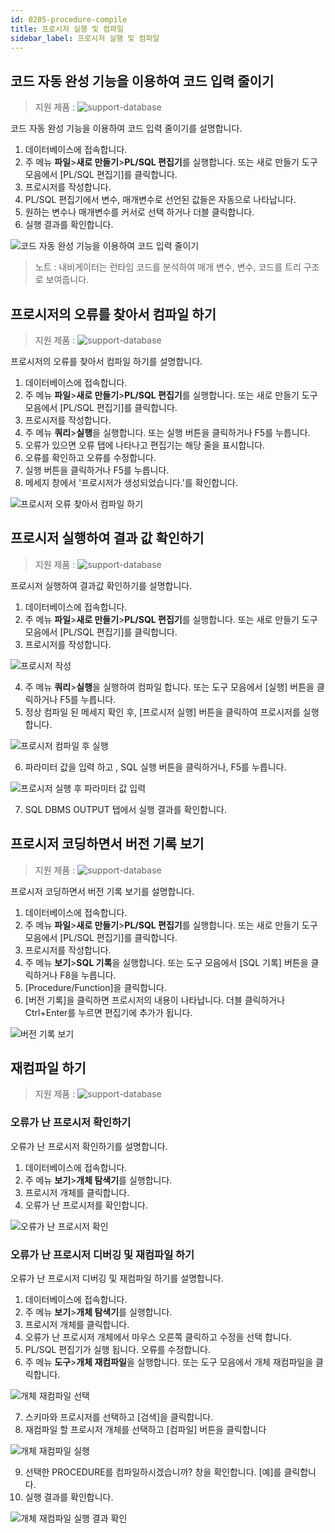 ```yaml
---
id: 0205-procedure-compile
title: 프로시저 실행 및 컴파일
sidebar_label: 프로시저 실행 및 컴파일
---
```



## 코드 자동 완성 기능을 이용하여 코드 입력 줄이기
> 지원 제품 :
> ![support-database](<http://www.sqlgate.com/docs-badge/oracle,tibero>)

코드 자동 완성 기능을 이용하여 코드 입력 줄이기를 설명합니다.

1. 데이터베이스에 접속합니다.
2. 주 메뉴 **파일**>**새로 만들기**>**PL/SQL 편집기**를 실행합니다. 또는 새로 만들기 도구 모음에서 [PL/SQL 편집기]를 클릭합니다.
3. 프로시저를 작성합니다.
4. PL/SQL 편집기에서 변수, 매개변수로 선언된 값들은 자동으로 나타납니다.
5. 원하는 변수나 매개변수를 커서로 선택 하거나 더블 클릭합니다.
6. 실행 결과를 확인합니다.

![코드 자동 완성 기능을 이용하여 코드 입력 줄이기](https://s3.ap-northeast-2.amazonaws.com/sqlgate-resource/captures/precedure/procedures-autocomplete-ko.png)
> 노트 : 내비게이터는 런타임 코드를 분석하여 매개 변수, 변수, 코드를 트리 구조로 보여줍니다.



## 프로시저의 오류를 찾아서 컴파일 하기
> 지원 제품 :
> ![support-database](<http://www.sqlgate.com/docs-badge/oracle,tibero>)

프로시저의 오류를 찾아서 컴파일 하기를 설명합니다.

1. 데이터베이스에 접속합니다.
2. 주 메뉴 **파일**>**새로 만들기**>**PL/SQL 편집기**를 실행합니다. 또는 새로 만들기 도구 모음에서 [PL/SQL 편집기]를 클릭합니다.
3. 프로시저를 작성합니다.
4. 주 메뉴 **쿼리**>**실행**을 실행합니다. 또는 실행 버튼을 클릭하거나 F5를 누릅니다.
5. 오류가 있으면 오류 탭에 나타나고 편집기는 해당 줄을 표시합니다.
6. 오류를 확인하고 오류를 수정합니다.
7. 실행 버튼을 클릭하거나 F5를 누릅니다.
8. 메세지 창에서 '프로시저가 생성되었습니다.'를 확인합니다.

![프로시저 오류 찾아서 컴파일 하기](https://s3.ap-northeast-2.amazonaws.com/sqlgate-resource/captures/precedure/procedure-compile-find-error-ko.png)



## 프로시저 실행하여 결과 값 확인하기
> 지원 제품 :
> ![support-database](<http://www.sqlgate.com/docs-badge/oracle,mysql,mariadb,postgresql,db2,tibero>)

프로시저 실행하여 결과값 확인하기를 설명합니다.

1. 데이터베이스에 접속합니다.
2. 주 메뉴 **파일**>**새로 만들기**>**PL/SQL 편집기**를 실행합니다. 또는 새로 만들기 도구 모음에서 [PL/SQL 편집기]를 클릭합니다.
3. 프로시저를 작성합니다.

![프로시저 작성](https://s3.ap-northeast-2.amazonaws.com/sqlgate-resource/captures/precedure/procedure-check-result-01-ko.png)

4. 주 메뉴 **쿼리**>**실행**을 실행하여 컴파일 합니다. 또는 도구 모음에서 [실행] 버튼을 클릭하거나 F5를 누릅니다.
5. 정상 컴파일 된 메세지 확인 후, [프로시저 실행] 버튼을 클릭하여 프로시저를 실행 합니다.

![프로시저 컴파일 후 실행](https://s3.ap-northeast-2.amazonaws.com/sqlgate-resource/captures/precedure/procedure-check-result-02-ko.png)

6. 파라미터 값을 입력 하고 , SQL 실행 버튼을 클릭하거나, F5를 누릅니다.

![프로시저 실행 후 파라미터 값 입력](https://s3.ap-northeast-2.amazonaws.com/sqlgate-resource/captures/precedure/procedure-check-result-03-ko.png)

7. SQL DBMS OUTPUT 탭에서 실행 결과를 확인합니다.



## 프로시저 코딩하면서 버전 기록 보기
> 지원 제품 :
> ![support-database](<http://www.sqlgate.com/docs-badge/oracle,mysql,mariadb,postgresql,db2,tibero>)

프로시저 코딩하면서 버전 기록 보기를 설명합니다.

1. 데이터베이스에 접속합니다.
2. 주 메뉴 **파일**>**새로 만들기**>**PL/SQL 편집기**를 실행합니다. 또는 새로 만들기 도구 모음에서 [PL/SQL 편집기]를 클릭합니다.
3. 프로시저를 작성합니다.
4. 주 메뉴 **보기**>**SQL 기록**을 실행합니다. 또는 도구 모음에서 [SQL 기록] 버튼을 클릭하거나 F8을 누릅니다.
5. [Procedure/Function]을 클릭합니다.
6. [버전 기록]을 클릭하면 프로시저의 내용이 나타납니다. 더블 클릭하거나 Ctrl+Enter를 누르면 편집기에 추가가 됩니다.

![버전 기록 보기](https://s3.ap-northeast-2.amazonaws.com/sqlgate-resource/captures/precedure/procedure-view-version-ko.png)

## 재컴파일 하기
> 지원 제품 :
> ![support-database](<http://www.sqlgate.com/docs-badge/oracle,tibero>)

### 오류가 난 프로시저 확인하기
오류가 난 프로시저 확인하기를 설명합니다.

1. 데이터베이스에 접속합니다.
2. 주 메뉴 **보기**>**개체 탐색기**를 실행합니다.
3. 프로시저 개체를 클릭합니다.
4. 오류가 난 프로시저를 확인합니다.

![오류가 난 프로시저 확인](https://s3.ap-northeast-2.amazonaws.com/sqlgate-resource/captures/precedure/precedure-recompile-01-ko.png)



### 오류가 난 프로시저 디버깅 및 재컴파일 하기

오류가 난 프로시저 디버깅 및 재컴파일 하기를 설명합니다.

1. 데이터베이스에 접속합니다.
2. 주 메뉴 **보기**>**개체 탐색기**를 실행합니다.
3. 프로시저 개체를 클릭합니다.
4. 오류가 난 프로시저 개체에서 마우스 오른쪽 클릭하고 수정을 선택 합니다.
5. PL/SQL 편집기가 실행 됩니다. 오류를 수정합니다.
6. 주 메뉴 **도구**>**개체 재컴파일**을 실행합니다. 또는 도구 모음에서 개체 재컴파일을 클릭합니다.

![개체 재컴파일 선택](https://s3.ap-northeast-2.amazonaws.com/sqlgate-resource/captures/precedure/precedure-recompile-02-ko.png)


7. 스키마와 프로시저를 선택하고 [검색]을 클릭합니다.
8. 재컴파일 할 프로시저 개체를 선택하고 [컴파일] 버튼을 클릭합니다

![개체 재컴파일 실행](https://s3.ap-northeast-2.amazonaws.com/sqlgate-resource/captures/precedure/precedure-recompile-03-ko.png)

9. 선택한 PROCEDURE를 컴파일하시겠습니까? 창을 확인합니다. [예]를 클릭합니다.
10. 실행 결과를 확인합니다.

![개체 재컴파일 실행 결과 확인](https://s3.ap-northeast-2.amazonaws.com/sqlgate-resource/captures/precedure/precedure-recompile-04-ko.png)



